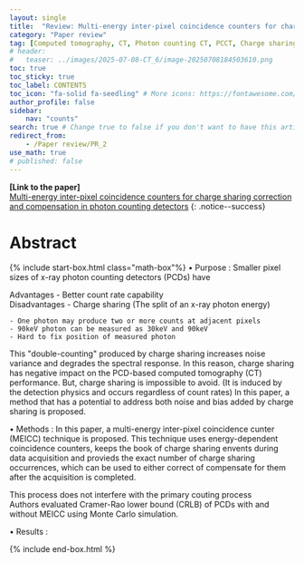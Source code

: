 ```yaml
---
layout: single
title:  "Review: Multi-energy inter-pixel coincidence counters for charge sharing correction and compensation in photon counting detectors"
category: "Paper review"
tag: [Computed tomography, CT, Photon counting CT, PCCT, Charge sharing, Photon counting detector, PCD]
# header:
#   teaser: ../images/2025-07-08-CT_6/image-20250708184503610.png
toc: true
toc_sticky: true
toc_label: CONTENTS
toc_icon: "fa-solid fa-seedling" # More icons: https://fontawesome.com/v6/search?ic=free
author_profile: false
sidebar:
    nav: "counts"
search: true # Change true to false if you don't want to have this article be searched 
redirect_from:
    - /Paper review/PR_2
use_math: true
# published: false
---
```


**[Link to the paper]** <br>
[Multi-energy inter-pixel coincidence counters for charge sharing correction and compensation in photon counting detectors](https://pubmed.ncbi.nlm.nih.gov/31984498/)
{: .notice--success}

# Abstract
{% include start-box.html class="math-box"%}
$\bullet$ Purpose
: Smaller pixel sizes of x-ray photon counting detectors (PCDs) have
  <div class="indented-paragraph" markdown="1">
  Advantages
  - Better count rate capability
  </div>

  <div class="indented-paragraph" markdown="1">
  Disadvantages
  - Charge sharing (The split of an x-ray photon energy) 
    <div class="indented-paragraph" markdown="1">

    - One photon may produce two or more counts at adjacent pixels
    - 90keV photon can be measured as 30keV and 90keV
    - Hard to fix position of measured photon
  </div>
  
  This "double-counting" produced by charge sharing increases noise variance and degrades the spectral response. 
  In this reason, charge sharing has negative impact on the PCD-based computed tomography (CT) performance.
  But, charge sharing is impossible to avoid. (It is induced by the detection physics and occurs regardless of count rates)
  In this paper, a method that has a potential to address both noise and bias added by charge sharing is proposed.

$\bullet$ Methods
: In this paper, a multi-energy inter-pixel coincidence cunter (MEICC) technique is proposed.
  This technique uses energy-dependent coincidence counters, keeps the book of charge sharing envents during data acquisition and provieds the exact number of charge sharing occurrences, which can be used to either correct of compensate for them after the acquisition is completed.
  <div class="indented-paragraph" markdown="1">
  This process does not interfere with the primary couting process
  </div>
  Authors evaluated Cramer-Rao lower bound (CRLB) of PCDs with and without MEICC using Monte Carlo simulation.

$\bullet$ Results
: 

  

{% include end-box.html %}
